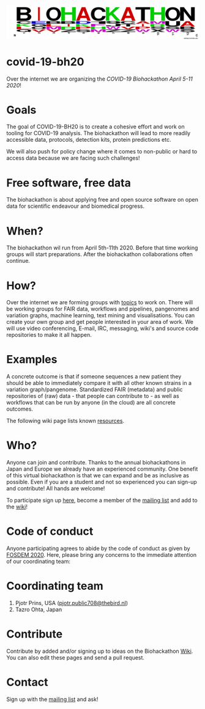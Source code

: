 ![alt text](./covid19biohackathon.png "covid-19-bh20")

# covid-19-bh20

Over the internet we are organizing the *COVID-19 Biohackathon April
5-11 2020*!

# Goals

The goal of COVID-19-BH20 is to create a cohesive effort and work on
tooling for COVID-19 analysis. The biohackathon will lead to more
readily accessible data, protocols, detection kits, protein
predictions etc.

We will also push for policy change where it comes to non-public or
hard to access data because we are facing such challenges!

# Free software, free data

The biohackathon is about applying free and open source software on
open data for scientific endeavour and biomedical progress.

# When?

The biohackathon wil run from April 5th-11th 2020. Before that time
working groups will start preparations. After the biohackathon
collaborations often continue.

# How?

Over the internet we are forming groups with
[topics](https://github.com/virtual-biohackathons/covid-19-bh20/wiki)
to work on. There will be working groups for FAIR data, workflows and
pipelines, pangenomes and variation graphs, machine learning, text
mining and visualisations. You can create your own group and get
people interested in your area of work. We will use video
conferencing, E-mail, IRC, messaging, wiki's and source code
repositories to make it all happen.

# Examples

A concrete outcome is that if someone sequences a new patient they
should be able to immediately compare it with all other known strains
in a variation graph/pangenome. Standardized FAIR (metadata) and
public repositories of (raw) data - that people can contribute to - as
well as workflows that can be run by anyone (in the cloud) are
all concrete outcomes.

The following wiki page lists known [resources](https://github.com/virtual-biohackathons/covid-19-bh20/wiki/Resources).

# Who?

Anyone can join and contribute. Thanks to the annual biohackathons in
Japan and Europe we already have an experienced community. One benefit
of this virtual biohackathon is that we can expand and be as inclusive
as possible. Even if you are a student and not so experienced you can
sign-up and contribute! All hands are welcome!

To participate sign up [here](https://docs.google.com/spreadsheets/d/1auS0C58W0KHuqPg7-qKzgO4QjvcXpRg2NxhPu9EcWfI/edit), become a member of
the [mailing list](https://groups.google.com/forum/#!forum/virtual-biohackathon) and add to the [wiki](https://github.com/virtual-biohackathons/covid-19-bh20/wiki)!

# Code of conduct

Anyone participating agrees to abide by the code of conduct as given
by [FOSDEM 2020](https://fosdem.org/2020/practical/conduct/). Here,
please bring any concerns to the immediate attention of our
coordinating team:

# Coordinating team

1. Pjotr Prins, USA (pjotr.public708@thebird.nl)
2. Tazro Ohta, Japan

# Contribute

Contribute by added and/or signing up to ideas on the Biohackathon
[Wiki](https://github.com/virtual-biohackathons/covid-19-bh20/wiki). You can also edit these pages and send a pull request.

# Contact

Sign up with the [mailing list](https://groups.google.com/forum/#!forum/virtual-biohackathon) and ask!
